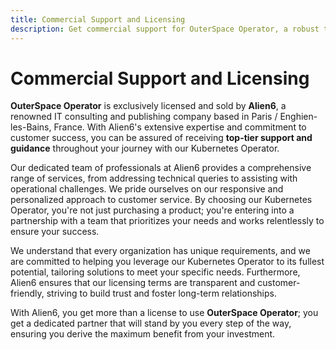 ```yaml
---
title: Commercial Support and Licensing
description: Get commercial support for OuterSpace Operator, a robust tool for managing algorithms on Kubernetes.
---
```


# Commercial Support and Licensing

__OuterSpace Operator__ is exclusively licensed and sold by __Alien6__, a renowned IT consulting and publishing company based in Paris / Enghien-les-Bains, France. With Alien6's extensive expertise and commitment to customer success, you can be assured of receiving __top-tier support and guidance__ throughout your journey with our Kubernetes Operator.

Our dedicated team of professionals at Alien6 provides a comprehensive range of services, from addressing technical queries to assisting with operational challenges. We pride ourselves on our responsive and personalized approach to customer service. By choosing our Kubernetes Operator, you're not just purchasing a product; you're entering into a partnership with a team that prioritizes your needs and works relentlessly to ensure your success.

We understand that every organization has unique requirements, and we are committed to helping you leverage our Kubernetes Operator to its fullest potential, tailoring solutions to meet your specific needs. Furthermore, Alien6 ensures that our licensing terms are transparent and customer-friendly, striving to build trust and foster long-term relationships.

With Alien6, you get more than a license to use __OuterSpace Operator__; you get a dedicated partner that will stand by you every step of the way, ensuring you derive the maximum benefit from your investment.
